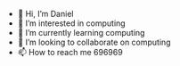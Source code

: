 - 👋 Hi, I’m Daniel
- 👀 I’m interested in computing
- 🌱 I’m currently learning computing
- 💞️ I’m looking to collaborate on computing
- 📫 How to reach me 696969

<!---
Dan198090/Dan198090 is a ✨ special ✨ repository because its `README.md` (this file) appears on your GitHub profile.
You can click the Preview link to take a look at your changes.
--->
